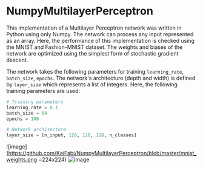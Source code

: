 # NumpyMultilayerPerceptron

This implementation of a Multilayer Perceptron network was written in Python using only Numpy. The network can process any input represented as an array. Here, the performance of this implementation is checked using the MNIST and Fashion-MNIST dataset. The weights and biases of the network are optimized using the simplest form of stochastic gradient descent.

The network takes the following parameters for training `learning_rate`, `batch_size`, `epochs`. The network's architecture (depth and width) is defined by `layer_size` which represents a list of integers. Here, the following training parameters are used:

```python
# Training parameters
learning_rate = 0.1
batch_size = 64
epochs = 100

# Network architecture
layer_size = [n_input, 128, 128, 128, n_classes]
````

![image](https://github.com/KaiFabi/NumpyMultilayerPerceptron/blob/master/mnist_weights.png =224x224)
![image](https://github.com/KaiFabi/NumpyMultilayerPerceptron/blob/master/fashion_mnist_weights.png)
